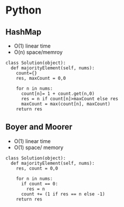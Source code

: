 # Python

## HashMap
- O(1) linear time
- O(n) space/memroy
```
class Solution(object):
  def majorityElement(self, nums):
    count={}
    res, maxCount = 0,0

    for n in nums:
      count[n]= 1 + count.get(n,0)
      res = n if count[n]>maxCount else res
      maxCount = max(count[n], maxCount)
    return res
```

## Boyer and Moorer
- O(1) linear time
- O(1) space/ memory
```
class Solution(object):
  def majorityElement(self, nums):
    res, count = 0,0

    for n in nums:
      if count == 0:
        res = n
      count += (1 if res == n else -1)
    return res
```
